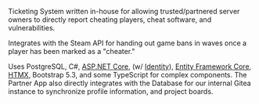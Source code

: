 Ticketing System written in-house for allowing trusted/partnered server owners to directly report cheating players, cheat software, and vulnerabilities.

Integrates with the Steam API for handing out game bans in waves once a player has been marked as a "cheater."

Uses PostgreSQL, C#, [ASP.NET Core](https://learn.microsoft.com/en-us/aspnet/core/), (w/ [Identity](https://github.com/dotnet/AspNetCore/tree/main/src/Identity)), [Entity Framework Core](https://github.com/dotnet/efcore), [HTMX](https://htmx.org), Bootstrap 5.3, and some TypeScript for complex components. The Partner App also directly integrates with the Database for our internal Gitea instance to synchronize profile information, and project boards.
